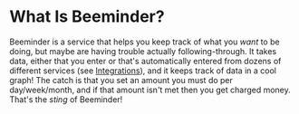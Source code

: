 # What Is Beeminder?

Beeminder is a service that helps you keep track of what you *want* to be doing, but maybe are having trouble actually following-through. It takes data, either that you enter or that's automatically entered from dozens of different services (see [Integrations][1]), and it keeps track of data in a cool graph! The catch is that you set an amount you must do per day/week/month, and if that amount isn't met then you get charged money. That's the *sting* of Beeminder!

[1]: integrations.md
